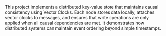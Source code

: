 This project implements a distributed key-value store that maintains causal consistency using Vector Clocks. Each node stores data locally, attaches vector clocks to messages, and ensures that write operations are only applied when all causal dependencies are met. It demonstrates how distributed systems can maintain event ordering beyond simple timestamps.
